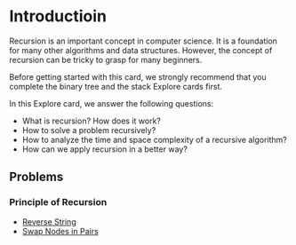 # Introductioin
Recursion is an important concept in computer science. It is a foundation for many other algorithms and data structures. However, the concept of recursion can be tricky to grasp for many beginners.

Before getting started with this card, we strongly recommend that you complete the binary tree and the stack Explore cards first.

In this Explore card, we answer the following questions:

- What is recursion? How does it work?
- How to solve a problem recursively?
- How to analyze the time and space complexity of a recursive algorithm?
- How can we apply recursion in a better way?

## Problems
### Principle of Recursion
- [Reverse String](/./344-reverse-string/)
- [Swap Nodes in Pairs](/./24-swap-nodes-in-pairs/)
